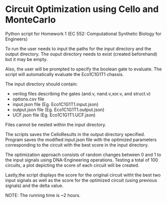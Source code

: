 # Circuit Optimization using Cello and MonteCarlo 
Python script for Homework 1 (EC 552: Computational Synthetic Biology for Engineers)

To run the user needs to input the paths for the input directory and the output directory.
The ouput directory needs to exist (created beforehand) but it may be empty.

Also, the user will be prompted to specify the boolean gate to evaluate. 
The script will automatically evaluate the Eco1C1G1T1 chassis.

The input directory should contain:

  - verilog files describing the gates (and.v, nand.v,xor.v, and struct.v)
  - options.csv file
  - input.json file (Eg. Eco1C1G1T1.input.json)
  - output.json file (Eg. Eco1C1G1T1.output.json)
  - UCF.json file  (Eg. Eco1C1G1T1.UCF.json)

Files cannot be nested within the input directory.
  
The scripts saves the CelloResults in the output directory specified.
Program saves the modified input.json file with the optimized parameters corresponding to the circuit with the best score in the input directory.

The optimization approach consists of random changes between 0 and 1 to the input signals using DNA-Engineering operations. Testing a total of 100 circuits, a plot depicting the score of each circuit will be created.

Lastly,the script displays the score for the original circuit witht the best two input signals as well as the score for the optimized circuit (using previous signals) and the delta value.

NOTE: The running time is ~2 hours.
